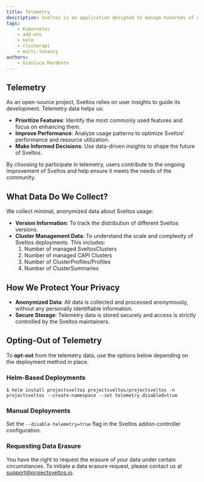 ```yaml
---
title: Telemetry
description: Sveltos is an application designed to manage hundreds of clusters by providing declarative cluster APIs. Learn here how to install Sveltos.
tags:
    - Kubernetes
    - add-ons
    - helm
    - clusterapi
    - multi-tenancy
authors:
    - Gianluca Mardente
---
```


## Telemetry

As an open-source project, Sveltos relies on user insights to guide its development. Telemetry data helps us:

- **Prioritize Features**: Identify the most commonly used features and focus on enhancing them.
- **Improve Performance**: Analyze usage patterns to optimize Sveltos' performance and resource utilization.
- **Make Informed Decisions**: Use data-driven insights to shape the future of Sveltos.

By choosing to participate in telemetry, users contribute to the ongoing improvement of Sveltos and help ensure it meets the needs of the community.

## What Data Do We Collect?

We collect minimal, anonymized data about Sveltos usage:

- **Version Information**: To track the distribution of different Sveltos versions.
- **Cluster Management Data**: To understand the scale and complexity of Sveltos deployments. This includes:
    1. Number of managed SveltosClusters
    1. Number of managed CAPI Clusters
    1. Number of ClusterProfiles/Profiles
    1. Number of ClusterSummaries

## How We Protect Your Privacy

- **Anonymized Data**: All data is collected and processed anonymously, without any personally identifiable information.
- **Secure Storage**: Telemetry data is stored securely and access is strictly controlled by the Sveltos maintainers.

## Opting-Out of Telemetry

To **opt-out** from the telemetry data, use the options below depending on the deployment method in place.

### Helm-Based Deployments

```
$ helm install projectsveltos projectsveltos/projectsveltos -n projectsveltos --create-namespace --set telemetry.disabled=true
```

### Manual Deployments

Set the `--disable-telemetry=true` flag in the Sveltos addon-controller configuration.


### Requesting Data Erasure

You have the right to request the erasure of your data under certain circumstances. To initiate a data erasure request, please contact us at [support@projectsveltos.io](support@projectsveltos.io).
